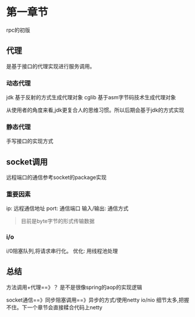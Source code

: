 # 第一章节
rpc的初版
## 代理
是基于接口的代理实现进行服务调用。
### 动态代理
jdk   基于反射的方式生成代理对象
cglib 基于asm字节码技术生成代理对象

从使用者的角度来看,jdk更复合人的思维习惯。所以后期会基于jdk的方式实现

### 静态代理
手写接口的实现方式

## socket调用
远程端口的通信参考socket的package实现

### 重要因素
ip: 远程通信地址
port: 通信端口
输入/输出: 通信方式
> 目前是byte字节的形式传输数据

### i/o
i/0阻塞队列,将请求串行化。
优化: 用线程池处理

## 总结
方法调用+代理==》？
是不是很像spring的aop的实现逻辑

socket通信==》同步阻塞调用==》异步的方式/使用netty
io/nio 细节太多,把握不住。下一个章节会直接糅合代码上netty







